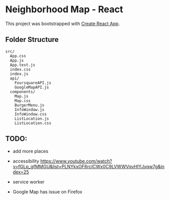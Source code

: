# Neighborhood Map - React

This project was bootstrapped with [Create React App](https://github.com/facebookincubator/create-react-app).

## Folder Structure

```
src/
  App.css
  App.js
  App.test.js
  index.css
  index.js
  api/
    FoursquareAPI.js
    GoogleMapAPI.js
  components/
    Map.js
    Map.css
    BurgerMenu.js
    InfoWindow.js
    InfoWindow.css
    ListLocation.js
    ListLocation.css
```

## TODO:
- add more places
- accessibility
https://www.youtube.com/watch?v=fGLp_gfMMGU&list=PLNYkxOF6rcICWx0C9LVWWVqvHlYJyqw7g&index=25
- service worker

- Google Map has issue on Firefox
